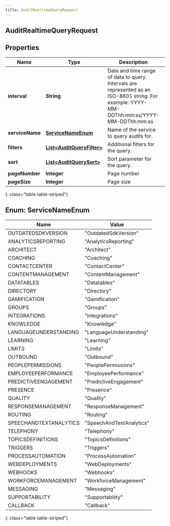 ```yaml
---
title: AuditRealtimeQueryRequest
---
```

## AuditRealtimeQueryRequest


## Properties

| Name | Type | Description | Notes |
| ------------ | ------------- | ------------- | ------------- |
| **interval** | <!----><!---->**String**<!----> | Date and time range of data to query. Intervals are represented as an ISO-8601 string. For example: YYYY-MM-DDThh:mm:ss/YYYY-MM-DDThh:mm:ss |  |
| **serviceName** | [**ServiceNameEnum**](#ServiceNameEnum)<!----> | Name of the service to query audits for. |  |
| **filters** | <!----><!---->[**List&lt;AuditQueryFilter&gt;**](AuditQueryFilter.html)<!----> | Additional filters for the query. |  [optional] |
| **sort** | <!----><!---->[**List&lt;AuditQuerySort&gt;**](AuditQuerySort.html)<!----> | Sort parameter for the query. |  [optional] |
| **pageNumber** | <!----><!---->**Integer**<!----> | Page number |  [optional] |
| **pageSize** | <!----><!---->**Integer**<!----> | Page size |  [optional] |
{: class="table table-striped"}


<a name="ServiceNameEnum"></a>

## Enum: ServiceNameEnum

| Name | Value |
| ---- | ----- |
| OUTDATEDSDKVERSION | &quot;OutdatedSdkVersion&quot; |
| ANALYTICSREPORTING | &quot;AnalyticsReporting&quot; |
| ARCHITECT | &quot;Architect&quot; |
| COACHING | &quot;Coaching&quot; |
| CONTACTCENTER | &quot;ContactCenter&quot; |
| CONTENTMANAGEMENT | &quot;ContentManagement&quot; |
| DATATABLES | &quot;Datatables&quot; |
| DIRECTORY | &quot;Directory&quot; |
| GAMIFICATION | &quot;Gamification&quot; |
| GROUPS | &quot;Groups&quot; |
| INTEGRATIONS | &quot;Integrations&quot; |
| KNOWLEDGE | &quot;Knowledge&quot; |
| LANGUAGEUNDERSTANDING | &quot;LanguageUnderstanding&quot; |
| LEARNING | &quot;Learning&quot; |
| LIMITS | &quot;Limits&quot; |
| OUTBOUND | &quot;Outbound&quot; |
| PEOPLEPERMISSIONS | &quot;PeoplePermissions&quot; |
| EMPLOYEEPERFORMANCE | &quot;EmployeePerformance&quot; |
| PREDICTIVEENGAGEMENT | &quot;PredictiveEngagement&quot; |
| PRESENCE | &quot;Presence&quot; |
| QUALITY | &quot;Quality&quot; |
| RESPONSEMANAGEMENT | &quot;ResponseManagement&quot; |
| ROUTING | &quot;Routing&quot; |
| SPEECHANDTEXTANALYTICS | &quot;SpeechAndTextAnalytics&quot; |
| TELEPHONY | &quot;Telephony&quot; |
| TOPICSDEFINITIONS | &quot;TopicsDefinitions&quot; |
| TRIGGERS | &quot;Triggers&quot; |
| PROCESSAUTOMATION | &quot;ProcessAutomation&quot; |
| WEBDEPLOYMENTS | &quot;WebDeployments&quot; |
| WEBHOOKS | &quot;Webhooks&quot; |
| WORKFORCEMANAGEMENT | &quot;WorkforceManagement&quot; |
| MESSAGING | &quot;Messaging&quot; |
| SUPPORTABILITY | &quot;Supportability&quot; |
| CALLBACK | &quot;Callback&quot; |
{: class="table table-striped"}



